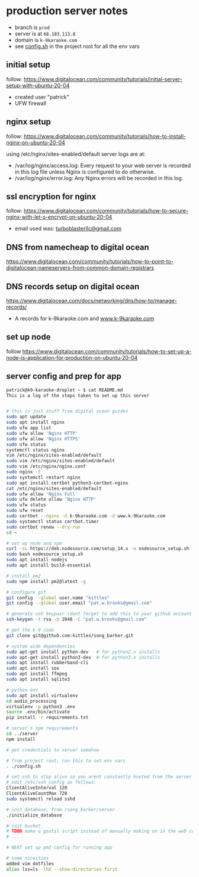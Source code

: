# production server notes
- branch is `prod`
- server is at `68.183.113.8`
- domain is `k-9karaoke.com`
- see [config.sh](config.sh) in the project root for all the env vars

## initial setup
follow: https://www.digitalocean.com/community/tutorials/initial-server-setup-with-ubuntu-20-04

- created user "patrick"
- UFW firewall

## nginx setup
follow: https://www.digitalocean.com/community/tutorials/how-to-install-nginx-on-ubuntu-20-04

using /etc/nginx/sites-enabled/default
server logs are at:
- /var/log/nginx/access.log: Every request to your web server is recorded in this log file unless Nginx is configured to do otherwise.
- /var/log/nginx/error.log: Any Nginx errors will be recorded in this log.


## ssl encryption for nginx
follow: https://www.digitalocean.com/community/tutorials/how-to-secure-nginx-with-let-s-encrypt-on-ubuntu-20-04

- email used was: turboblasterllc@gmail.com

## DNS from namecheap to digital ocean
https://www.digitalocean.com/community/tutorials/how-to-point-to-digitalocean-nameservers-from-common-domain-registrars

## DNS records setup on digital ocean
https://www.digitalocean.com/docs/networking/dns/how-to/manage-records/

- A records for k-9karaoke.com and www.k-9karaoke.com

## set up node
follow https://www.digitalocean.com/community/tutorials/how-to-set-up-a-node-js-application-for-production-on-ubuntu-20-04


## server config and prep for app

```bash
patrick@k9-karaoke-droplet ~ $ cat README.md 
This is a log of the steps taken to set up this server


# this is just stuff from digital ocean guides
sudo apt update
sudo apt install nginx
sudo ufw app list
sudo ufw allow 'Nginx HTTP'
sudo ufw allow 'Nginx HTTPS'
sudo ufw status
systemctl status nginx
vim /etc/nginx/sites-enabled/default 
sudo vim /etc/nginx/sites-enabled/default 
sudo vim /etc/nginx/nginx.conf 
sudo nginx -t
sudo systemctl restart nginx
sudo apt install certbot python3-certbot-nginx
cat /etc/nginx/sites-enabled/default 
sudo ufw allow 'Nginx Full'
sudo ufw delete allow 'Nginx HTTP'
sudo ufw status
sudo ufw reset
sudo certbot --nginx -d k-9karaoke.com -d www.k-9karaoke.com
sudo systemctl status certbot.timer
sudo certbot renew --dry-run
cd ~

# set up node and npm
curl -sL https://deb.nodesource.com/setup_14.x -o nodesource_setup.sh
sudo bash nodesource_setup.sh
sudo apt install nodejs
sudo apt install build-essential

# install pm2
sudo npm install pm2@latest -g

# configure git
git config --global user.name "kittles"
git config --global user.email "pat.w.brooks@gmail.com"

# generate ssh keypair (dont forget to add this to your github account at https://github.com/settings/keys)
ssh-keygen -t rsa -b 2048 -C "pat.w.brooks@gmail.com"

# get the k-9 code
git clone git@github.com:kittles/song_barker.git

# system wide dependencies
sudo apt-get install python-dev   # for python2.x installs
sudo apt-get install python3-dev  # for python3.x installs
sudo apt install rubberband-cli
sudo apt install sox
sudo apt install ffmpeg
sudo apt install sqlite3

# python env
sudo apt install virtualenv
cd audio_processing
virtualenv -p python3 .env
source .env/bin/activate
pip install -r requirements.txt

# server's npm requirements
cd ../server
npm install

# get credentials to server somehow

# from project root, run this to set env vars
. ./config.sh

# set ssh to stay alive so you arent constantly booted from the server
# edit /etc/ssh_config as follows:
ClientAliveInterval 120
ClientAliveCountMax 720
sudo systemctl reload sshd

# init database, from /song_barker/server
./initialize_database

# init bucket
# TODO make a gsutil script instead of manually making on in the web console
# ...

# NEXT set up pm2 config for running app

# some niceities
added vim dotfiles
alias lss=ls -lhX --show-directories-first
```
